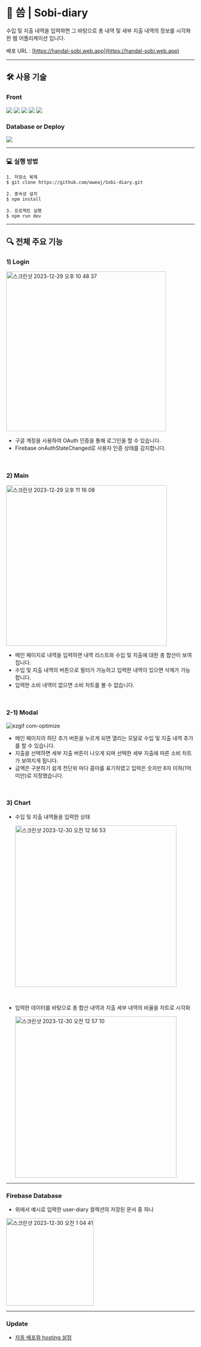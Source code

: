 # 📒 씀 | Sobi-diary

수입 및 지출 내역을 입력하면 그 바탕으로 총 내역 및 세부 지출 내역의 정보를 시각화한 웹 어플리케이션 입니다.

배포 URL : [https://handal-sobi.web.app](https://handal-sobi.web.app)

---

## 🛠️ 사용 기술

### Front

<p>
<img src="https://img.shields.io/badge/React-61DAFB?style=flat-square&logo=React&logoColor=black">
<img src="https://img.shields.io/badge/Typescript-3178C6?style=flat-square&logo=Typescript&logoColor=white">
<img src="https://img.shields.io/badge/Tailwind CSS-06B6D4?style=flat-square&logo=Tailwind CSS&logoColor=white"/>
<img src="https://img.shields.io/badge/React Router-black?style=flat-square&logo=ReactRouter&logoColor=CA4245">
<img src="https://img.shields.io/badge/chart.js-F5788D.svg?style=flat-square&logo=chart.js&logoColor=white">
</p>

### Database or Deploy

<img src="https://img.shields.io/badge/Firebase-orange?style=flat-square&logo=firebase&logoColor=#FFCA28">

---

### 💻 실행 방법

```
1. 저장소 복제
$ git clone https://github.com/oweaj/Sobi-diary.git

2. 종속성 설치
$ npm install

3. 프로젝트 실행
$ npm run dev
```

---

## 🔍 전체 주요 기능

### 1) Login

<img width="427" alt="스크린샷 2023-12-29 오후 10 48 37" src="https://github.com/oweaj/sobi-diary/assets/101049520/4ce7483d-f486-461a-9fdb-faaf5076608b">

- 구글 계정을 사용하여 OAuth 인증을 통해 로그인을 할 수 있습니다.
- Firebase onAuthStateChanged로 사용자 인증 상태를 감지합니다.

<br>

### 2) Main

<img width="429" alt="스크린샷 2023-12-29 오후 11 16 08" src="https://github.com/oweaj/sobi-diary/assets/101049520/fd4184a0-3288-4d72-b2ee-9b988a929ddd">

- 메인 페이지로 내역을 입력하면 내역 리스트와 수입 및 지출에 대한 총 합산이 보여집니다.
- 수입 및 지출 내역의 버튼으로 필터가 가능하고 입력한 내역이 있으면 삭제가 가능합니다.
- 입력한 소비 내역이 없으면 소비 차트를 볼 수 없습니다.

<br>

### 2-1) Modal

![ezgif com-optimize](https://github.com/oweaj/sobi-diary/assets/101049520/9c4be750-6d17-48af-af86-8ad4580ce155)

- 메인 페이지의 하단 추가 버튼을 누르게 되면 열리는 모달로 수입 및 지출 내역 추가를 할 수 있습니다.
- 지출을 선택하면 세부 지출 버튼이 나오게 되며 선택한 세부 지출에 따른 소비 차트가 보여지게 됩니다.
- 금액은 구분하기 쉽게 천단위 마다 콤마를 표기하였고 입력은 숫자만 8자 이하(1억 미만)로 지정했습니다.

<br>

### 3) Chart

- 수입 및 지출 내역들을 입력한 상태

  <img width="431" alt="스크린샷 2023-12-30 오전 12 56 53" src="https://github.com/oweaj/sobi-diary/assets/101049520/b8e05526-2b56-4f1c-9322-6e66c061f7a1">

<br>

- 입력한 데이터를 바탕으로 총 합산 내역과 지출 세부 내역의 비율을 차트로 시각화

  <img width="431" alt="스크린샷 2023-12-30 오전 12 57 10" src="https://github.com/oweaj/sobi-diary/assets/101049520/5da8bb4b-22c8-4fab-b9c7-5ff146d734db">

---

### Firebase Database

- 위에서 예시로 입력한 user-diary 컬렉션의 저장된 문서 중 하나

<img width="234" alt="스크린샷 2023-12-30 오전 1 04 41" src="https://github.com/oweaj/sobi-diary/assets/101049520/25939565-f1ce-485d-ad5b-962b1b13ce69">

---

### Update

- [자동 배포화 hosting 설정](https://velog.io/@oweaj/Firebase-deploy)
